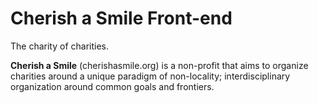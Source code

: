 Cherish a Smile Front-end
=========================

The charity of charities.

**Cherish a Smile** (cherishasmile.org) is a non-profit that aims to organize charities around a unique paradigm of non-locality; interdisciplinary organization around common goals and frontiers.
